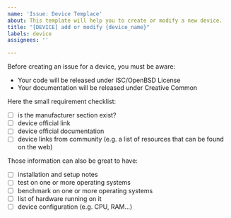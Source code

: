 ```yaml
---
name: 'Issue: Device Templace'
about: This template will help you to create or modify a new device.
title: "[DEVICE] add or modify {device_name}"
labels: device
assignees: ''

---
```


Before creating an issue for a device, you must be aware:
- Your code will be released under ISC/OpenBSD License
- Your documentation will be released under Creative Common

Here the small requirement checklist:

- [ ] is the manufacturer section exist?
- [ ] device official link
- [ ] device official documentation
- [ ] device links from community (e.g. a list of resources that can be found on the web)

Those information can also be great to have:

- [ ] installation and setup notes
- [ ] test on one or more operating systems
- [ ] benchmark on one or more operating systems
- [ ] list of hardware running on it
- [ ] device configuration  (e.g. CPU, RAM...)
